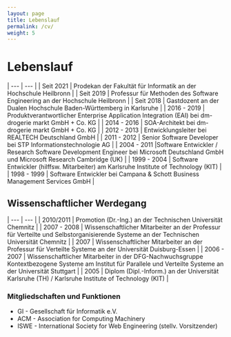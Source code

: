 ```yaml
---
layout: page
title: Lebenslauf
permalink: /cv/
weight: 5
---
```


# Lebenslauf


| --- | --- |
| Seit 2021 | Prodekan der Fakultät für Informatik an der Hochschule Heilbronn |
| Seit 2019 | Professur für Methoden des Software Engineering an der Hochschule Heilbronn |
| Seit 2018 | Gastdozent an der Dualen Hochschule Baden-Württemberg in Karlsruhe |
| 2016 - 2019 | Produktverantwortlicher Enterprise Application Integration (EAI) bei dm-drogerie markt GmbH + Co. KG |
| 2014 - 2016 | SOA-Architekt bei dm-drogerie markt GmbH + Co. KG |
| 2012 - 2013 | Entwicklungsleiter bei REALTECH Deutschland GmbH |
| 2011 - 2012 | Senior Software Developer bei STP Informationstechnologie AG |
| 2004 - 2011 |Software Entwickler / Research Software Development Engineer bei Microsoft Deutschland GmbH und Microsoft Research Cambridge (UK) |
| 1999 - 2004 | Software Entwickler (hilffsw. Mitarbeiter) am Karlsruhe Institute of Technology (KIT) |
| 1998 - 1999 | Software Entwickler bei Campana & Schott Business Management Services GmbH |

## Wissenschaftlicher Werdegang

| --- | --- |
| 2010/2011 | Promotion (Dr.-Ing.) an der Technischen Universität Chemnitz |
| 2007 - 2008 | Wissenschaftlicher Mitarbeiter an der Professur für Verteilte und Selbstorganisierende Systeme an der Technischen Universität Chemnitz |
| 2007 | Wissenschaftlicher Mitarbeiter an der Professur für Verteilte Systeme an der Universität Duisburg-Essen |
| 2006 - 2007 | Wissenschaftlicher Mitarbeiter in der DFG-Nachwuchsgruppe Kontextbezogene Systeme am Institut für Parallele und Verteilte Systeme an der Universität Stuttgart |
| 2005 | Diplom (Dipl.-Inform.) an der Universität Karlsruhe (TH) / Karlsruhe Institute of Technology (KIT) |

### Mitgliedschaften und Funktionen

- GI - Gesellschaft für Informatik e.V.
- ACM - Association for Computing Machinery 
- ISWE - International Society for Web Engineering (stellv. Vorsitzender)